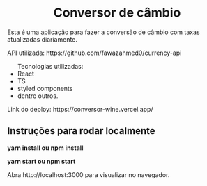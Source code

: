 <h1 align="center">
Conversor de câmbio
</h1>

<p>
Esta é uma aplicação para fazer a conversão de câmbio com taxas atualizadas diariamente.
</p>
<p>
API utilizada: https://github.com/fawazahmed0/currency-api
</p>

<ul align="start">
Tecnologias utilizadas:
<li>React</li> 
<li>TS</li>
<li>styled components</li>
<li>dentre outros.</li>
</ul>


<p>
Link do deploy: https://conversor-wine.vercel.app/
</p>

<h2>Instruções para rodar localmente</h2>

<strong>yarn install ou npm install</strong>

<strong>yarn start ou npm start</strong>

Abra http://localhost:3000 para visualizar no navegador.
